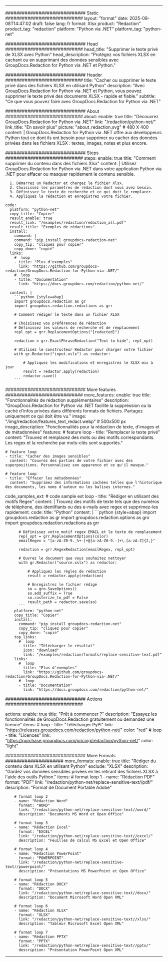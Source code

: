 
---
############################# Static ############################
layout: "format"
date:  2025-08-08T14:47:02
draft: false
lang: fr
format: Xlsx
product: "Redaction"
product_tag: "redaction"
platform: "Python via .NET"
platform_tag: "python-net"

############################# Head ############################
head_title: "Supprimer le texte privé de XLSX avec Python"
head_description: "Protégez vos fichiers XLSX en cachant ou en supprimant des données sensibles avec GroupDocs.Redaction for Python via .NET et Python."

############################# Header ############################
title: "Cacher ou supprimer le texte privé dans des fichiers XLSX en utilisant Python" 
description: "Avec GroupDocs.Redaction for Python via .NET et Python, vous pouvez supprimer le texte privé des documents XLSX - rapide et fiable."
subtitle: "Ce que vous pouvez faire avec GroupDocs.Redaction for Python via .NET" 

############################# About ############################
about:
    enable: true
    title: "Découvrez GroupDocs.Redaction for Python via .NET"
    link: "/redaction/python-net/"
    link_title: "En savoir plus"
    picture: "about_redaction.svg" # 480 X 400
    content: |
       GroupDocs.Redaction for Python via .NET offre aux développeurs Python tout ce dont ils ont besoin pour supprimer ou cacher des données privées dans les fichiers XLSX : textes, images, notes et plus encore.

############################# Steps ############################
steps:
    enable: true
    title: "Comment supprimer du contenu dans des fichiers Xlsx"
    content: |
      Utilisez GroupDocs.Redaction for Python via .NET dans votre application Python via .NET pour effacer ou masquer rapidement le contenu sensible.
      
      1. Démarrez un Redactor et chargez le fichier Xlsx.
      2. Choisissez les paramètres de rédaction dont vous avez besoin.
      3. Définissez le texte de recherche et ce qui doit le remplacer.
      4. Appliquez la rédaction et enregistrez votre fichier.
   
    code:
      platform: "python-net"
      copy_title: "Copier"
      result_enable: true
      result_link: "/examples/redaction/redaction_all.pdf"
      result_title: "Exemples de rédactions"
      install:
        command: |
        command: "pip install groupdocs-redaction-net"
        copy_tip: "cliquez pour copier"
        copy_done: "copié"
      links:
        #  loop
        - title: "Plus d'exemples"
          link: "https://github.com/groupdocs-redaction/GroupDocs.Redaction-for-Python-via-.NET/"
        #  loop
        - title: "Documentation"
          link: "https://docs.groupdocs.com/redaction/python-net/"
          
      content: |
        ```python {style=abap}
        import groupdocs.redaction as gr
        import groupdocs.redaction.redactions as grr

        # Comment rédiger le texte dans un fichier XLSX

        # Choisissez vos préférences de rédaction
        # Définissez les valeurs de recherche et de remplacement
        repl_opt = grr.ReplacementOptions("[redacted]")
                
        redaction = grr.ExactPhraseRedaction("Text to hide", repl_opt)

        # Utilisez le constructeur Redactor pour charger votre fichier
        with gr.Redactor("input.xslx") as redactor:

            # Appliquez les modifications et enregistrez le XLSX mis à jour
            result = redactor.apply(redaction)
            redactor.save()
        ```            


############################# More features ############################
more_features:
  enable: true
  title: "Fonctionnalités de rédaction supplémentaires"
  description: "GroupDocs.Redaction for Python via .NET facilite la suppression ou la caché d'infos privées dans différents formats de fichiers. Partagez uniquement ce qui doit être vu."
  image: "/img/redaction/features_text_redact.webp" # 500x500 px
  image_description: "Fonctionnalités pour la rédaction de texte, d'images et de métadonnées"
  features:
    # feature loop
    - title: "Remplacer le texte privé"
      content: "Trouvez et remplacez des mots ou des motifs correspondants. Les regex et la recherche par mots-clés sont supportés."

    # feature loop
    - title: "Cacher des images sensibles"
      content: "Couvrez des parties de votre fichier avec des superpositions. Personnalisez son apparence et ce qu'il masque."

    # feature loop
    - title: "Effacer les métadonnées"
      content: "Supprimez des informations cachées telles que l'historique des documents, les noms d'auteur ou les balises internes."
      
  code_samples_ext:
    # code sample ext loop
    - title: "Rédiger en utilisant des motifs Regex"
      content: |
        Trouvez des motifs de texte tels que des numéros de téléphone, des identifiants ou des e-mails avec regex et supprimez-les rapidement.
      code:
        title: "Python"
        content: |
          ```python {style=abap}
          import groupdocs.redaction as gr
          import groupdocs.redaction.options as gro
          import groupdocs.redaction.redactions as grr

          # Définissez votre motif regex EMAIL et le texte de remplacement
          repl_opt = grr.ReplacementOptions(color)
          emailRegex = "[a-zA-Z0-9._%+-]+@[a-zA-Z0-9.-]+\.[a-zA-Z]{2,}"

          redaction = grr.RegexRedaction(emailRegex, repl_opt)

          # Ouvrez le document que vous souhaitez nettoyer
          with gr.Redactor("source.xslx") as redactor:

              # Appliquez les règles de rédaction
              result = redactor.apply(redaction)

              # Enregistrez le fichier rédigé
              so = gro.SaveOptions()
              so.add_suffix = True
              so.rasterize_to_pdf = False
              result_path = redactor.save(so)
          ```
        platform: "python-net"
        copy_title: "Copier"
        install:
          command: "pip install groupdocs-redaction-net"
          copy_tip: "cliquez pour copier"
          copy_done: "copié"
        top_links:
          #  loop
          - title: "Télécharger le résultat"
            icon: "download"
            link: "/examples/redaction/formats/replace-sensitive-text.pdf"
        links:
          #  loop
          - title: "Plus d'exemples"
            link: "https://github.com/groupdocs-redaction/GroupDocs.Redaction-for-Python-via-.NET/"
          #  loop
          - title: "Documentation"
            link: "https://docs.groupdocs.com/redaction/python-net/"


############################# Actions ############################

actions:
  enable: true
  title: "Prêt à commencer ?"
  description: "Essayez les fonctionnalités de GroupDocs.Redaction gratuitement ou demandez une licence"
  items:
    #  loop
    - title: "Télécharger PyPi"
      link: "https://releases.groupdocs.com/redaction/python-net/"
      color: "red"
        #  loop
    - title: "Licences"
      link: "https://purchase.groupdocs.com/pricing/redaction/python-net/"
      color: "light"


############################# More Formats #####################
more_formats:
    enable: true
    title: "Rédiger du contenu dans XLSX en utilisant Python"
    exclude: "XLSX"
    description: "Gardez vos données sensibles privées en les retirant des fichiers XLSX à l'aide des outils Python."
    items: 
        # format loop 1
        - name: "Rédaction PDF"
          format: "PDF"
          link: "/redaction/python-net/replace-sensitive-text//pdf/"
          description: "Format de Document Portable Adobe"

        # format loop 2
        - name: "Rédaction Word"
          format: "WORD"
          link: "/redaction/python-net/replace-sensitive-text//word/"
          description: "Documents MS Word et Open Office"
          
        # format loop 3
        - name: "Rédaction Excel"
          format: "EXCEL"
          link: "/redaction/python-net/replace-sensitive-text//excel/"
          description: "Feuilles de calcul MS Excel et Open Office"

        # format loop 4
        - name: "Rédaction PowerPoint"
          format: "POWERPOINT"
          link: "/redaction/python-net/replace-sensitive-text//powerpoint/"
          description: "Présentations MS PowerPoint et Open Office"

        # format loop 5
        - name: "Rédaction DOCX"
          format: "DOCX"
          link: "/redaction/python-net/replace-sensitive-text//docx/"
          description: "Document Microsoft Word Open XML"
          
        # format loop 6
        - name: "Rédaction XLSX"
          format: "XLSX"
          link: "/redaction/python-net/replace-sensitive-text//xlsx/"
          description: "Tableur Microsoft Excel Open XML"
          
        # format loop 7
        - name: "Rédaction PPTX"
          format: "PPTX"
          link: "/redaction/python-net/replace-sensitive-text//pptx/"
          description: "Présentation PowerPoint Open XML"


---